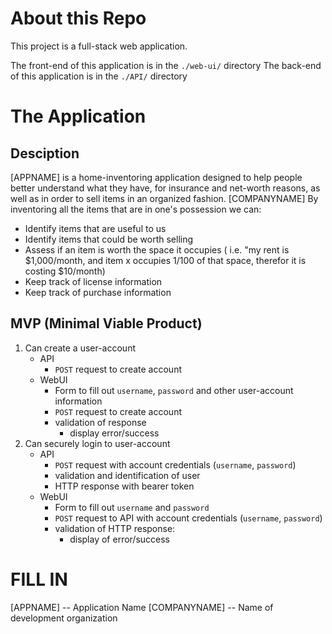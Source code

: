 # About this Repo 

This project is a full-stack web application. 

The front-end of this application is in the `./web-ui/` directory 
The back-end of this application is in the `./API/` directory 

# The Application 

## Desciption

[APPNAME] is a home-inventoring application designed to help people better understand what they have, for insurance and net-worth reasons, as well as in order to sell items in an organized fashion. [COMPANYNAME] By inventoring all the items that are in one's possession we can: 
* Identify items that are useful to us 
* Identify items that could be worth selling 
* Assess if an item is worth the space it occupies ( i.e. "my rent is $1,000/month, and item x occupies 1/100 of that space, therefor it is costing $10/month)
* Keep track of license information 
* Keep track of purchase information 


## MVP (Minimal Viable Product) 

1. Can create a user-account 
    * API 
        * `POST` request to create account 
    * WebUI 
        * Form to fill out `username`, `password` and other user-account information 
        * `POST` request to create account 
        * validation of response 
            * display error/success 
2. Can securely login to user-account 
    * API
        * `POST` request with account credentials (`username`, `password`)
        * validation and identification of user 
        * HTTP response with bearer token 
    * WebUI 
        * Form to fill out `username` and `password`
        * `POST` request to API with account credentials (`username`, `password`)
        * validation of HTTP response: 
            * display of error/success


# FILL IN 

[APPNAME] -- Application Name 
[COMPANYNAME] -- Name of development organization 